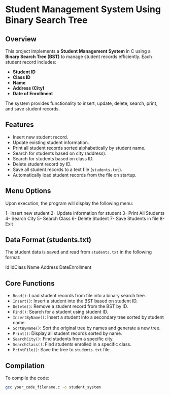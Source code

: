 # Student Management System Using Binary Search Tree

## Overview

This project implements a **Student Management System** in C using a **Binary Search Tree (BST)** to manage student records efficiently. Each student record includes:

- **Student ID**
- **Class ID**
- **Name**
- **Address (City)**
- **Date of Enrollment**

The system provides functionality to insert, update, delete, search, print, and save student records.

## Features

- Insert new student record.
- Update existing student information.
- Print all student records sorted alphabetically by student name.
- Search for students based on city (address).
- Search for students based on class ID.
- Delete student record by ID.
- Save all student records to a text file (`students.txt`).
- Automatically load student records from the file on startup.

## Menu Options

Upon execution, the program will display the following menu:

1- Insert new student 2- Update information for student 3- Print All Students 4- Search City 5- Search Class 6- Delete Student 7- Save Students in file 8- Exit


## Data Format (students.txt)

The student data is saved and read from `students.txt` in the following format:

Id IdClass Name Address DateEnrollment


## Core Functions

- `Read()`: Load student records from file into a binary search tree.
- `Insert()`: Insert a student into the BST based on student ID.
- `Delete()`: Remove a student record from the BST by ID.
- `Find()`: Search for a student using student ID.
- `InsertByName()`: Insert a student into a secondary tree sorted by student name.
- `SortByName()`: Sort the original tree by names and generate a new tree.
- `Print()`: Display all student records sorted by name.
- `SearchCity()`: Find students from a specific city.
- `SearchClass()`: Find students enrolled in a specific class.
- `PrintFile()`: Save the tree to `students.txt` file.

## Compilation

To compile the code:

```bash
gcc your_code_filename.c -o student_system
 

